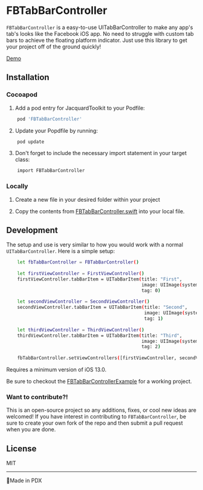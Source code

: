 # FBTabBarController

`FBTabBarController` is a easy-to-use UITabBarController to make any app's tab's looks like the Facebook iOS app. No need to struggle with custom tab bars to achieve the floating platform indicator. Just use this library to get your project off of the ground quickly!

[Demo](https://i.imgur.com/nv81Onp.mp4)

## Installation

### Cocoapod

1. Add a pod entry for JacquardToolkit to your Podfile: 
```sh
    pod 'FBTabBarController'
```
2. Update your Popdfile by running:
```sh
    pod update
```
3. Don't forget to include the necessary import statement in your target class:
```sh
    import FBTabBarController
```

### Locally

1. Create a new file in your desired folder within your project

2. Copy the contents from [FBTabBarController.swift](https://github.com/calebrudnicki/FBTabBarController/blob/master/FBTabBarController/FBTabBarController/FBTabBarController.swift) into your local file.

## Development

The setup and use is very similar to how you would work with a normal `UITabBarController`. Here is a simple setup:

```sh
    let fbTabBarController = FBTabBarController()
    
    let firstViewController = FirstViewController()
    firstViewController.tabBarItem = UITabBarItem(title: "First",
                                                  image: UIImage(systemName: "1.circle.fill"),
                                                  tag: 0)
       
    let secondViewController = SecondViewController()
    secondViewController.tabBarItem = UITabBarItem(title: "Second",
                                                   image: UIImage(systemName: "2.circle.fill"),
                                                   tag: 1)
        
    let thirdViewController = ThirdViewController()
    thirdViewController.tabBarItem = UITabBarItem(title: "Third",
                                                  image: UIImage(systemName: "3.circle.fill"),
                                                  tag: 2)
        
    fbTabBarController.setViewControllers([firstViewController, secondViewController, thirdViewController], animated: true)
```

Requires a minimum version of iOS 13.0.

Be sure to checkout the [FBTabBarControllerExample](https://github.com/calebrudnicki/FBTabBarController/tree/master/FBTabBarControllerExample) for a working project.

### Want to contribute?!
This is an open-source project so any additions, fixes, or cool new ideas are welcomed! If you have interest in contributing to `FBTabBarController`, be sure to create your own fork of the repo and then submit a pull request when you are done.

License
----
MIT

---

📍Made in PDX
